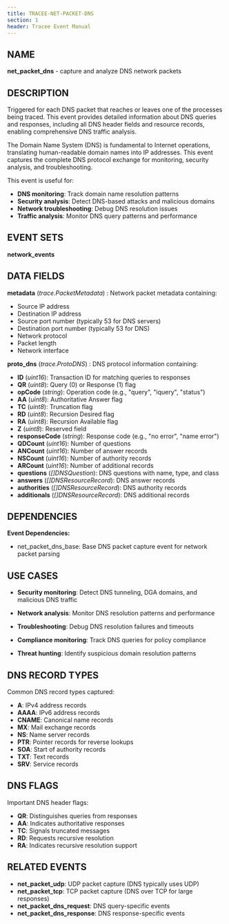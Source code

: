 ```yaml
---
title: TRACEE-NET-PACKET-DNS
section: 1
header: Tracee Event Manual
---
```


## NAME

**net_packet_dns** - capture and analyze DNS network packets

## DESCRIPTION

Triggered for each DNS packet that reaches or leaves one of the processes being traced. This event provides detailed information about DNS queries and responses, including all DNS header fields and resource records, enabling comprehensive DNS traffic analysis.

The Domain Name System (DNS) is fundamental to Internet operations, translating human-readable domain names into IP addresses. This event captures the complete DNS protocol exchange for monitoring, security analysis, and troubleshooting.

This event is useful for:

- **DNS monitoring**: Track domain name resolution patterns
- **Security analysis**: Detect DNS-based attacks and malicious domains
- **Network troubleshooting**: Debug DNS resolution issues
- **Traffic analysis**: Monitor DNS query patterns and performance

## EVENT SETS

**network_events**

## DATA FIELDS

**metadata** (*trace.PacketMetadata*)
: Network packet metadata containing:
  - Source IP address
  - Destination IP address
  - Source port number (typically 53 for DNS servers)
  - Destination port number (typically 53 for DNS)
  - Network protocol
  - Packet length
  - Network interface

**proto_dns** (*trace.ProtoDNS*)
: DNS protocol information containing:
  - **ID** (*uint16*): Transaction ID for matching queries to responses
  - **QR** (*uint8*): Query (0) or Response (1) flag
  - **opCode** (*string*): Operation code (e.g., "query", "iquery", "status")
  - **AA** (*uint8*): Authoritative Answer flag
  - **TC** (*uint8*): Truncation flag
  - **RD** (*uint8*): Recursion Desired flag
  - **RA** (*uint8*): Recursion Available flag
  - **Z** (*uint8*): Reserved field
  - **responseCode** (*string*): Response code (e.g., "no error", "name error")
  - **QDCount** (*uint16*): Number of questions
  - **ANCount** (*uint16*): Number of answer records
  - **NSCount** (*uint16*): Number of authority records
  - **ARCount** (*uint16*): Number of additional records
  - **questions** (*[]DNSQuestion*): DNS questions with name, type, and class
  - **answers** (*[]DNSResourceRecord*): DNS answer records
  - **authorities** (*[]DNSResourceRecord*): DNS authority records
  - **additionals** (*[]DNSResourceRecord*): DNS additional records

## DEPENDENCIES

**Event Dependencies:**

- net_packet_dns_base: Base DNS packet capture event for network packet parsing

## USE CASES

- **Security monitoring**: Detect DNS tunneling, DGA domains, and malicious DNS traffic

- **Network analysis**: Monitor DNS resolution patterns and performance

- **Troubleshooting**: Debug DNS resolution failures and timeouts

- **Compliance monitoring**: Track DNS queries for policy compliance

- **Threat hunting**: Identify suspicious domain resolution patterns

## DNS RECORD TYPES

Common DNS record types captured:

- **A**: IPv4 address records
- **AAAA**: IPv6 address records
- **CNAME**: Canonical name records
- **MX**: Mail exchange records
- **NS**: Name server records
- **PTR**: Pointer records for reverse lookups
- **SOA**: Start of authority records
- **TXT**: Text records
- **SRV**: Service records

## DNS FLAGS

Important DNS header flags:

- **QR**: Distinguishes queries from responses
- **AA**: Indicates authoritative responses
- **TC**: Signals truncated messages
- **RD**: Requests recursive resolution
- **RA**: Indicates recursive resolution support

## RELATED EVENTS

- **net_packet_udp**: UDP packet capture (DNS typically uses UDP)
- **net_packet_tcp**: TCP packet capture (DNS over TCP for large responses)
- **net_packet_dns_request**: DNS query-specific events
- **net_packet_dns_response**: DNS response-specific events